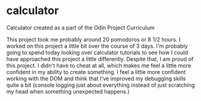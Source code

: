 # calculator

Calculator created as a part of the Odin Project Curriculum

This project took me probably around 20 pomodoros or 8 1/2 hours. I worked on this project a little bit over the course of 3 days. I'm probably going to spend today looking over calculator tutorials to see how I could have approached this project a little differently. Despite that, I am proud of this project. I didn't have to cheat at all, which makes me feel a little more confident in my ability to create something.
I feel a little more confident working with the DOM and think that I've improved my debugging skills quite a bit (console logging just about everything instead of just scratching my head when something unexpected happens.)

